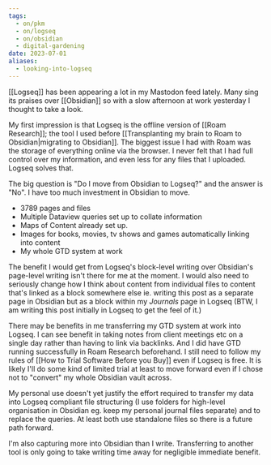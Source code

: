 ```yaml
---
tags:
  - on/pkm
  - on/logseq
  - on/obsidian
  - digital-gardening
date: 2023-07-01
aliases:
  - looking-into-logseq
---
```

[[Logseq]] has been appearing a lot in my Mastodon feed lately. Many sing its praises over [[Obsidian]] so with a slow afternoon at work yesterday I thought to take a look.

My first impression is that Logseq is the offline version of [[Roam Research]]; the tool I used before [[Transplanting my brain to Roam to Obsidian|migrating to Obsidian]]. The biggest issue I had with Roam was the storage of everything online via the browser. I never felt that I had full control over my information, and even less for any files that I uploaded. Logseq solves that.

The big question is "Do I move from Obsidian to Logseq?" and the answer is "No". I have too much investment in Obsidian to move.

- 3789 pages and files
- Multiple Dataview queries set up to collate information
- Maps of Content already set up.
- Images for books, movies, tv shows and games automatically linking into content
- My whole GTD system at work

The benefit I would get from Logseq's block-level writing over Obsidian's page-level writing isn't there for me at the moment. I would also need to seriously change how I think about content from individual files to content that's linked as a block somewhere else ie. writing this post as a separate page in Obsidian but as a block within my *Journals* page in Logseq (BTW, I am writing this post initially in Logseq to get the feel of it.)

There may be benefits in me transferring my GTD system at work into Logseq. I can see benefit in taking notes from client meetings etc on a single day rather than having to link via backlinks. And I did have GTD running successfully in Roam Research beforehand. I still need to follow my rules of [[How to Trial Software Before you Buy]] even if Logseq is free. It is likely I'll do some kind of limited trial at least to move forward even if I chose not to "convert" my whole Obsidian vault across.

My personal use doesn't yet justify the effort required to transfer my data into Logseq compliant file structuring (I use folders for high-level organisation in Obsidian eg. keep my personal journal files separate) and to replace the queries. At least both use standalone files so there is a future path forward.

I'm also capturing more into Obsidian than I write. Transferring to another tool is only going to take writing time away for negligible immediate benefit.
